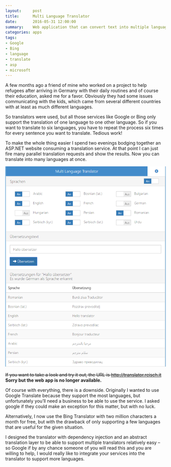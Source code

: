 ```yaml
---
layout:     post
title:      Multi Language Translator
date:       2016-05-31 12:00:00
summary:    Web application that can convert text into multiple languages at once.
categories: apps
tags:
- Google
- Bing
- language
- translate
- asp
- microsoft
---
```


A few months ago a friend of mine who worked on a project to help refugees after arriving in Germany with their daily routines and of course their education, asked me for a favor. Obviously they had some issues communicating with the kids, which came from several different countries with at least as much different languages.

So translators were used, but all those services like Google or Bing only support the translation of one language to one other language. So if you want to translate to six languages, you have to repeat the process six times for every sentence you want to translate. Tedious work!

To make the whole thing easier I spend two evenings bodging together an ASP.NET website consuming a translation service. At that point I can just fire many parallel translation requests and show the results. Now you can translate into many languages at once.

[![Website Screenshot](/assets/img/webapp_multi_language_translator.png)](/assets/img/webapp_multi_language_translator.png)

~~If you want to take a look and try it out, the URL is http://translator.reisch.it~~
__Sorry but the web app is no longer available.__

Of course with everything, there is a downside. Originally I wanted to use Google Translate because they support the most languages, but unfortunately you’ll need a business to be able to use the service. I asked google if they could make an exception for this matter, but with no luck.

Alternatively, I now use the Bing Translator with two million characters a month for free, but with the drawback of only supporting a few languages that are useful for the given situation.

I designed the translator with dependency injection and an abstract translation layer to be able to support multiple translators relatively easy – so Google if by any chance someone of you will read this and you are willing to help, I would really like to integrate your services into the translator to support more languages.